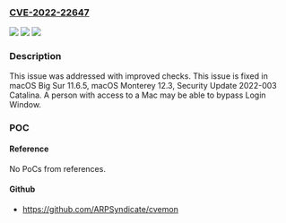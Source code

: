 ### [CVE-2022-22647](https://cve.mitre.org/cgi-bin/cvename.cgi?name=CVE-2022-22647)
![](https://img.shields.io/static/v1?label=Product&message=macOS&color=blue)
![](https://img.shields.io/static/v1?label=Version&message=n%2Fa&color=blue)
![](https://img.shields.io/static/v1?label=Vulnerability&message=A%20person%20with%20access%20to%20a%20Mac%20may%20be%20able%20to%20bypass%20Login%20Window&color=brighgreen)

### Description

This issue was addressed with improved checks. This issue is fixed in macOS Big Sur 11.6.5, macOS Monterey 12.3, Security Update 2022-003 Catalina. A person with access to a Mac may be able to bypass Login Window.

### POC

#### Reference
No PoCs from references.

#### Github
- https://github.com/ARPSyndicate/cvemon

